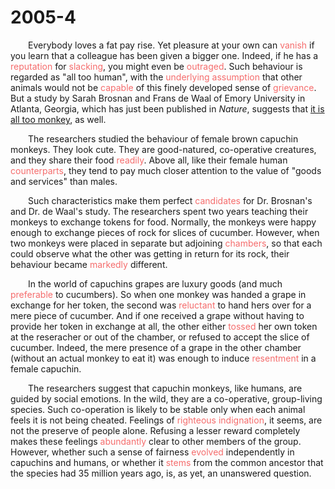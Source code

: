 # 2005-4
&emsp;&emsp;Everybody loves a fat pay rise. Yet pleasure at your own can <span style="color:#F56C6C">vanish</span> if you learn that a colleague has been given a bigger one. Indeed, if he has a <span style="color:#F56C6C">reputation</span> for <span style="color:#F56C6C">slacking</span>, you might even be <span style="color:#F56C6C">outraged</span>. Such behaviour is regarded as "all too human", with the <span style="color:#F56C6C">underlying assumption</span> that other animals would not be <span style="color:#F56C6C">capable</span> of this finely developed sense of <span style="color:#F56C6C">grievance</span>. But a study by Sarah Brosnan and Frans de Waal of Emory University in Atlanta, Georgia, which has just been published in *Nature*, suggests that <u>it is all too monkey</u>, as well.

&emsp;&emsp;The researchers studied the behaviour of female brown capuchin monkeys. They look cute. They are good-natured, co-operative creatures, and they share their food <span style="color:#F56C6C">readily</span>. Above all, like their female human <span style="color:#F56C6C">counterparts</span>, they tend to pay much closer attention to the value of "goods and services" than males.

&emsp;&emsp;Such characteristics make them perfect <span style="color:#F56C6C">candidates</span> for Dr. Brosnan's and Dr. de Waal's study. The researchers spent two years teaching their monkeys to exchange tokens for food. Normally, the monkeys were happy enough to exchange pieces of rock for slices of cucumber. However, when two monkeys were placed in separate but adjoining <span style="color:#F56C6C">chambers</span>, so that each could observe what the other was getting in return for its rock, their behaviour became <span style="color:#F56C6C">markedly</span> different.

&emsp;&emsp;In the world of capuchins grapes are luxury goods (and much <span style="color:#F56C6C">preferable</span> to cucumbers). So when one monkey was handed a grape in exchange for her token, the second was <span style="color:#F56C6C">reluctant</span> to hand hers over for a mere piece of cucumber. And if one received a grape without having to provide her token in exchange at all, the other either <span style="color:#F56C6C">tossed</span> her own token at the reseracher or out of the chamber, or refused to accept the slice of cucumber. Indeed, the mere presence of a grape in the other chamber (without an actual monkey to eat it) was enough to induce <span style="color:#F56C6C">resentment</span> in a female capuchin.

&emsp;&emsp;The researchers suggest that capuchin monkeys, like humans, are guided by social emotions. In the wild, they are a co-operative, group-living species. Such co-operation is likely to be stable only when each animal feels it is not being cheated. Feelings of <span style="color:#F56C6C">righteous indignation</span>, it seems, are not the preserve of people alone. Refusing a lesser reward completely makes these feelings <span style="color:#F56C6C">abundantly</span> clear to other members of the group. However, whether such a sense of fairness <span style="color:#F56C6C">evolved</span> independently in capuchins and humans, or whether it <span style="color:#F56C6C">stems</span> from the common ancestor that the species had 35 million years ago, is, as yet, an unanswered question.
